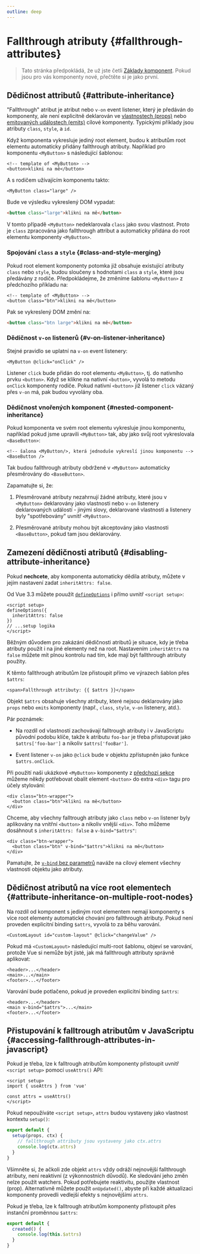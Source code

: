 ```yaml
---
outline: deep
---
```


# Fallthrough atributy {#fallthrough-attributes}

> Tato stránka předpokládá, že už jste četli [Základy komponent](/guide/essentials/component-basics). Pokud jsou pro vás komponenty nové, přečtěte si je jako první.

## Dědičnost attributů {#attribute-inheritance}

"Fallthrough" atribut je atribut nebo `v-on` event listener, který je předáván do komponenty, ale není explicitně deklarován ve [vlastnostech (props)](./props) nebo [emitovaných událostech (emits)](./events#declaring-emitted-events) cílové komponenty. Typickými příklady jsou atributy `class`, `style`, a `id`.

Když komponenta vykresluje jediný root element, budou k atributům root elementu automaticky přidány fallthrough atributy. Například pro komponentu `<MyButton>` s následující šablonou:

```vue-html
<!-- template of <MyButton> -->
<button>klikni na mě</button>
```

A s rodičem užívajícím komponentu takto:

```vue-html
<MyButton class="large" />
```

Bude ve výsledku vykreslený DOM vypadat:

```html
<button class="large">klikni na mě</button>
```

V tomto případě `<MyButton>` nedeklarovala `class` jako svou vlastnost. Proto je `class` zpracována jako fallthrough attribut a automaticky přidána do root elementu komponenty `<MyButton>`.

### Spojování `class` a `style` {#class-and-style-merging}

Pokud root element komponenty potomka již obsahuje existující atributy `class` nebo `style`, budou sloučeny s hodnotami `class` a `style`, které jsou předávány z rodiče. Předpokládejme, že změníme šablonu `<MyButton>` z předchozího příkladu na:

```vue-html
<!-- template of <MyButton> -->
<button class="btn">klikni na mě</button>
```

Pak se vykreslený DOM změní na:

```html
<button class="btn large">klikni na mě</button>
```

### Dědičnost `v-on` listenerů {#v-on-listener-inheritance}

Stejné pravidlo se uplatní na `v-on` event listenery:

```vue-html
<MyButton @click="onClick" />
```

Listener `click` bude přidán do root elementu `<MyButton>`, tj. do nativního prvku `<button>`. Když se klikne na nativní `<button>`, vyvolá to metodu `onClick` komponenty rodiče. Pokud nativní `<button>` již listener `click` vázaný přes `v-on` má, pak budou vyvolány oba.

### Dědičnost vnořených komponent {#nested-component-inheritance}

Pokud komponenta ve svém root elementu vykresluje jinou komponentu, například pokud jsme upravili `<MyButton>` tak, aby jako svůj root vykreslovala `<BaseButton>`:

```vue-html
<!-- šalona <MyButton/>, která jednoduše vykreslí jinou komponentu -->
<BaseButton />
```

Tak budou fallthrough atributy obdržené v `<MyButton>` automaticky přesměrovány do `<BaseButton>`.

Zapamatujte si, že:

1. Přesměrované atributy nezahrnují žádné atributy, které jsou v `<MyButton>` deklarovány jako vlastnosti nebo `v-on` listenery deklarovaných událostí - jinými slovy, deklarované vlastnosti a listenery byly "spotřebovány" uvnitř `<MyButton>`.

2. Přesměrované atributy mohou být akceptovány jako vlastnosti `<BaseButton>`, pokud tam jsou deklarovány.

## Zamezení dědičnosti atributů {#disabling-attribute-inheritance}

Pokud **nechcete**, aby komponenta automaticky dědila atributy, můžete v jejím nastavení zadat `inheritAttrs: false`.

<div class="composition-api">

 Od Vue 3.3 můžete pouužít [`defineOptions`](/api/sfc-script-setup#defineoptions) i přímo uvnitř `<script setup>`:

```vue
<script setup>
defineOptions({
  inheritAttrs: false
})
// ...setup logika
</script>
```

</div>

Běžným důvodem pro zakázání dědičnosti atributů je situace, kdy je třeba atributy použít i na jiné elementy než na root. Nastavením `inheritAttrs` na `false` můžete mít plnou kontrolu nad tím, kde mají být fallthrough atributy použity.

K těmto fallthrough atributům lze přistoupit přímo ve výrazech šablon přes `$attrs`:

```vue-html
<span>Fallthrough attributy: {{ $attrs }}</span>
```

Objekt `$attrs` obsahuje všechny atributy, které nejsou deklarovány jako `props` nebo `emits` komponenty (např., `class`, `style`, `v-on` listenery, atd.).

Pár poznámek:

- Na rozdíl od vlastností zachovávají falltrough atributy i v JavaScriptu původní podobu klíče, takže k atributu `foo-bar` je třeba přistupovat jako `$attrs['foo-bar']` a nikoliv `$attrs['fooBar']`.

- Event listener `v-on` jako `@click` bude v objektu zpřístupněn jako funkce `$attrs.onClick`.

Při použití naši ukázkové `<MyButton>` komponenty z [předchozí sekce](#attribute-inheritance) můžeme někdy potřebovat obalit element `<button>` do extra `<div>` tagu pro účely stylování:

```vue-html
<div class="btn-wrapper">
  <button class="btn">klikni na mě</button>
</div>
```

Chceme, aby všechny falltrough atributy jako `class` nebo `v-on` listener byly aplikovány na vnitřní `<button>` a nikoliv vnější `<div>`. Toho můžeme dosáhnout s `inheritAttrs: false` a `v-bind="$attrs"`:

```vue-html{2}
<div class="btn-wrapper">
  <button class="btn" v-bind="$attrs">klikni na mě</button>
</div>
```

Pamatujte, že [`v-bind` bez parametrů](/guide/essentials/template-syntax#dynamically-binding-multiple-attributes) naváže na cílový element všechny vlastnosti objektu jako atributy.

## Dědičnost atributů na více root elementech {#attribute-inheritance-on-multiple-root-nodes}

Na rozdíl od komponent s jediným root elementem nemají komponenty s více root elementy automatické chování pro fallthrough atributy. Pokud není proveden explicitní binding `$attrs`, vyvolá to za běhu varování.

```vue-html
<CustomLayout id="custom-layout" @click="changeValue" />
```

Pokud má `<CustomLayout>` následující multi-root šablonu, objeví se varování, protože Vue si nemůže být jisté, jak má fallthrough attributy správně aplikovat:

```vue-html
<header>...</header>
<main>...</main>
<footer>...</footer>
```

Varování bude potlačeno, pokud je proveden explicitní binding `$attrs`:

```vue-html{2}
<header>...</header>
<main v-bind="$attrs">...</main>
<footer>...</footer>
```

## Přistupování k falltrough atributům v JavaScriptu {#accessing-fallthrough-attributes-in-javascript}

<div class="composition-api">

Pokud je třeba, lze k falltrough atributům komponenty přistoupit uvnitř `<script setup>` pomocí `useAttrs()` API:

```vue
<script setup>
import { useAttrs } from 'vue'

const attrs = useAttrs()
</script>
```

Pokud nepoužíváte `<script setup>`, `attrs` budou vystaveny jako vlastnost kontextu `setup()`:

```js
export default {
  setup(props, ctx) {
    // fallthrough attributy jsou vystaveny jako ctx.attrs
    console.log(ctx.attrs)
  }
}
```

Všimněte si, že ačkoli zde objekt `attrs` vždy odráží nejnovější fallthrough atributy, není reaktivní (z výkonnostních důvodů). Ke sledování jeho změn nelze použít watchers. Pokud potřebujete reaktivitu, použijte vlastnost (prop). Alternativně můžete použít `onUpdated()`, abyste při každé aktualizaci komponenty provedli vedlejší efekty s nejnovějšími `attrs`.

</div>

<div class="options-api">

Pokud je třeba, lze k falltrough atributům komponenty přistoupit přes instanční proměnnou `$attrs`:

```js
export default {
  created() {
    console.log(this.$attrs)
  }
}
```

</div>
